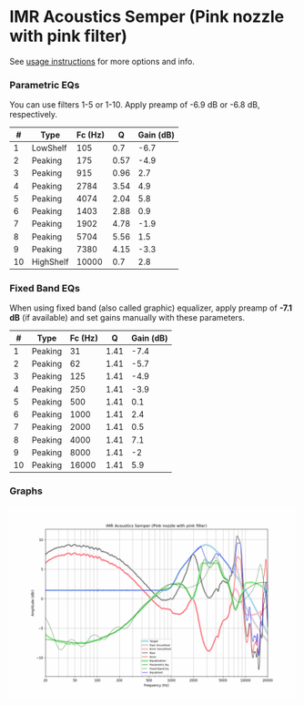 # IMR Acoustics Semper (Pink nozzle with pink filter)
See [usage instructions](https://github.com/jaakkopasanen/AutoEq#usage) for more options and info.

### Parametric EQs
You can use filters 1-5 or 1-10. Apply preamp of -6.9 dB or -6.8 dB, respectively.

|   # | Type      |   Fc (Hz) |    Q |   Gain (dB) |
|-----|-----------|-----------|------|-------------|
|   1 | LowShelf  |       105 | 0.7  |        -6.7 |
|   2 | Peaking   |       175 | 0.57 |        -4.9 |
|   3 | Peaking   |       915 | 0.96 |         2.7 |
|   4 | Peaking   |      2784 | 3.54 |         4.9 |
|   5 | Peaking   |      4074 | 2.04 |         5.8 |
|   6 | Peaking   |      1403 | 2.88 |         0.9 |
|   7 | Peaking   |      1902 | 4.78 |        -1.9 |
|   8 | Peaking   |      5704 | 5.56 |         1.5 |
|   9 | Peaking   |      7380 | 4.15 |        -3.3 |
|  10 | HighShelf |     10000 | 0.7  |         2.8 |

### Fixed Band EQs
When using fixed band (also called graphic) equalizer, apply preamp of **-7.1 dB** (if available) and set gains manually with these parameters.

|   # | Type    |   Fc (Hz) |    Q |   Gain (dB) |
|-----|---------|-----------|------|-------------|
|   1 | Peaking |        31 | 1.41 |        -7.4 |
|   2 | Peaking |        62 | 1.41 |        -5.7 |
|   3 | Peaking |       125 | 1.41 |        -4.9 |
|   4 | Peaking |       250 | 1.41 |        -3.9 |
|   5 | Peaking |       500 | 1.41 |         0.1 |
|   6 | Peaking |      1000 | 1.41 |         2.4 |
|   7 | Peaking |      2000 | 1.41 |         0.5 |
|   8 | Peaking |      4000 | 1.41 |         7.1 |
|   9 | Peaking |      8000 | 1.41 |        -2   |
|  10 | Peaking |     16000 | 1.41 |         5.9 |

### Graphs
![](./IMR%20Acoustics%20Semper%20(Pink%20nozzle%20with%20pink%20filter).png)
